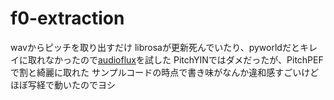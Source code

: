 # f0-extraction

wavからピッチを取り出すだけ
librosaが更新死んでいたり、pyworldだとキレイに取れなかったので[audioflux](https://audioflux.top/mir/pitch.html)を試した
PitchYINではダメだったが、PitchPEFで割と綺麗に取れた
サンプルコードの時点で書き味がなんか違和感すごいけどほぼ写経で動いたのでヨシ